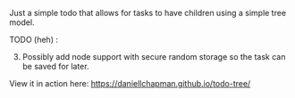 Just a simple todo that allows for tasks to have children using a simple tree model. 

TODO (heh) :

3. Possibly add node support with secure random storage so the task can be saved for later. 

View it in action here: https://daniellchapman.github.io/todo-tree/